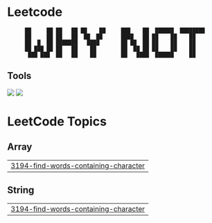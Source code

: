 # Leetcode

<div align = "center">

```
██     ██ ██   ██ ██    ██     ███    ██  ██████  ████████ 
██     ██ ██   ██  ██  ██      ████   ██ ██    ██    ██    
██  █  ██ ███████   ████       ██ ██  ██ ██    ██    ██    
██ ███ ██ ██   ██    ██        ██  ██ ██ ██    ██    ██    
 ███ ███  ██   ██    ██        ██   ████  ██████     ██    

```                                                                                                     
</div>      
<h2>Tools</h2>
<p>
  <img src="https://skillicons.dev/icons?i=java" />
  <img src="https://skillicons.dev/icons?i=mysql" />
</p>

<!---LeetCode Topics Start-->
# LeetCode Topics
## Array
|  |
| ------- |
| [3194-find-words-containing-character](https://github.com/roulaaa/Leetcode/tree/master/3194-find-words-containing-character) |
## String
|  |
| ------- |
| [3194-find-words-containing-character](https://github.com/roulaaa/Leetcode/tree/master/3194-find-words-containing-character) |
<!---LeetCode Topics End-->